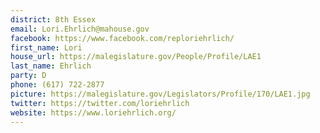 ```yaml
---
district: 8th Essex
email: Lori.Ehrlich@mahouse.gov
facebook: https://www.facebook.com/reploriehrlich/
first_name: Lori
house_url: https://malegislature.gov/People/Profile/LAE1
last_name: Ehrlich
party: D
phone: (617) 722-2877
picture: https://malegislature.gov/Legislators/Profile/170/LAE1.jpg
twitter: https://twitter.com/loriehrlich
website: https://www.loriehrlich.org/
---
```

